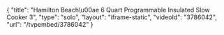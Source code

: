 {
    "title": "Hamilton Beach\u00ae 6 Quart Programmable Insulated Slow Cooker 3",
    "type": "solo",
    "layout": "iframe-static",
    "videoId": "3786042",
    "url": "\/tvpembed\/3786042"
}